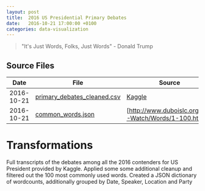 ```yaml
---
layout: post
title:  2016 US Presidential Primary Debates
date:   2016-10-21 17:00:00 +0100
categories: data-visualization
---
```


> "It's Just Words, Folks, Just Words" - Donald Trump




## Source Files

| Date | File | Source |
| ---- | ------ | ---- |
| 2016-10-21 | [primary_debates_cleaned.csv](/datasets/usa_election_2016/primary_debates_cleaned.csv) | [Kaggle](https://www.kaggle.com/kinguistics/2016-us-presidential-primary-debates) |  
| 2016-10-21 | [common_words.json](jekyll/datasets/usa_election_2016/common_words.json) | [http://www.duboislc.org/ED-Watch/Words/1-100.html]() |


# Transformations

Full transcripts of the debates among all the 2016 contenders for US President provided by Kaggle.
Applied some some additional cleanup and filtered out the 100 most commonly used words.
Created a JSON dictionary of wordcounts, additionally grouped by Date, Speaker, Location and Party



<script>
alert('hello')
</script>
            
